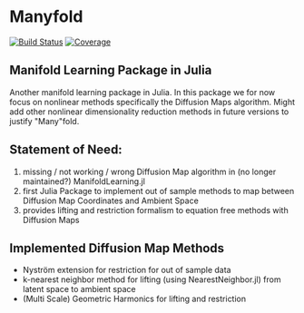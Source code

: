 # Manyfold

[![Build Status](https://github.com/HaneWall/Manyfold.jl/actions/workflows/CI.yml/badge.svg?branch=main)](https://github.com/HaneWall/Manyfold.jl/actions/workflows/CI.yml?query=branch%3Amain)
[![Coverage](https://codecov.io/gh/HaneWall/Manyfold.jl/branch/main/graph/badge.svg)](https://codecov.io/gh/HaneWall/Manyfold.jl)
## Manifold Learning Package in Julia
Another manifold learning package in Julia. In this package 
we for now focus on nonlinear methods specifically the Diffusion Maps algorithm.
Might add other nonlinear dimensionality reduction methods in future versions to justify "Many"fold.

## Statement of Need:
1. missing / not working / wrong Diffusion Map algorithm in (no longer maintained?) ManifoldLearning.jl
2. first Julia Package to implement out of sample methods to map between Diffusion Map Coordinates and Ambient Space
3. provides lifting and restriction formalism to equation free methods with Diffusion Maps

## Implemented Diffusion Map Methods
- Nyström extension for restriction for out of sample data
- k-nearest neighbor method for lifting (using NearestNeighbor.jl) from latent space 
to ambient space 
- (Multi Scale) Geometric Harmonics for lifting and restriction
